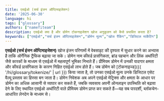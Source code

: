 ```yaml
---
title: एसईओ (सर्च इंजन ऑप्टिमाइजेशन)
date: '2025-06-30'
language: hi
tags: ["glossary"]
authors: ["namefiteam"]
description: एसईओ क्या है और डोमेन टोकनाइजेशन खोज अनुकूलन को कैसे प्रभावित करता है?
keywords: ["एसईओ","सर्च इंजन ऑप्टिमाइजेशन","डोमेन मूल्य","खोज रैंकिंग","डिजिटल मार्केटिंग"]
---
```



**एसईओ (सर्च इंजन ऑप्टिमाइजेशन)** खोज इंजन परिणामों में वेबसाइट की दृश्यता में सुधार करने का अभ्यास है ताकि ऑर्गेनिक ट्रैफिक बढ़ाया जा सके। डोमेन नाम कीवर्ड प्रासंगिकता, ब्रांड पहचान और लिंक अथॉरिटी जैसे कारकों के माध्यम से एसईओ में महत्वपूर्ण भूमिका निभाते हैं। प्रीमियम डोमेन में उनकी यादगार क्षमता और कीवर्ड प्रासंगिकता के कारण निहित एसईओ लाभ होते हैं। जब डोमेन को [टोकनाइज्ड]({{ '/hi/glossary/tokenize/' | url }}) किया जाता है, तो उनका एसईओ मूल्य उनके डिजिटल एसेट वैल्यू प्रस्ताव का हिस्सा बन जाता है। डोमेन निवेशक अब अपने एसईओ मेट्रिक्स और क्षमता के आधार पर डोमेन का अधिक आसानी से व्यापार कर सकते हैं, जबकि व्यवसाय अपनी ऑनलाइन उपस्थिति को बढ़ावा देने के लिए स्थापित एसईओ अथॉरिटी वाले प्रीमियम डोमेन प्राप्त कर सकते हैं—यह सब पारदर्शी, ब्लॉकचेन-आधारित लेनदेन के माध्यम से।